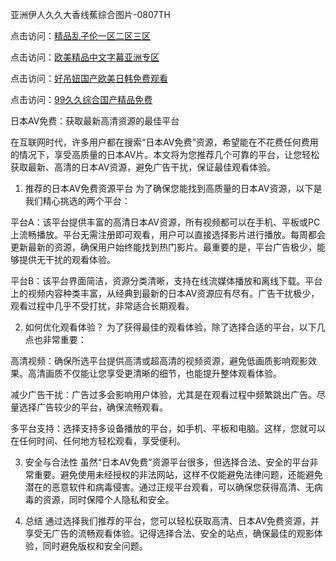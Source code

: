亚洲伊人久久大香线蕉综合图片-0807TH

点击访问：<a href="https://heiliaoxwd5i8.pages.dev">精品乱子伦一区二区三区</a>

点击访问：<a href="https://heiliaozj3tjd.pages.dev">欧美精品中文字幕亚洲专区</a>

点击访问：<a href="https://heiliaoe8ajia.pages.dev">好吊妞国产欧美日韩免费观看</a>

点击访问：<a href="https://heiliaoxqkkct.pages.dev">99久久综合国产精品免费</a>



日本AV免费：获取最新高清资源的最佳平台

在互联网时代，许多用户都在搜索“日本AV免费”资源，希望能在不花费任何费用的情况下，享受高质量的日本AV片。本文将为您推荐几个可靠的平台，让您轻松获取最新、高清的日本AV资源，避免广告干扰，保证最佳观看体验。

1. 推荐的日本AV免费资源平台
为了确保您能找到高质量的日本AV资源，以下是我们精心挑选的两个平台：

平台A：该平台提供丰富的高清日本AV资源，所有视频都可以在手机、平板或PC上流畅播放。平台无需注册即可观看，用户可以直接选择影片进行播放。每周都会更新最新的资源，确保用户始终能找到热门影片。最重要的是，平台广告极少，能够提供无干扰的观看体验。

平台B：该平台界面简洁，资源分类清晰，支持在线流媒体播放和离线下载。平台上的视频内容种类丰富，从经典到最新的日本AV资源应有尽有。广告干扰极少，观看过程中几乎不受打扰，非常适合长期观看。

2. 如何优化观看体验？
为了获得最佳的观看体验，除了选择合适的平台，以下几点也非常重要：

高清视频：确保所选平台提供高清或超高清的视频资源，避免低画质影响观影效果。高清画质不仅能让您享受更清晰的细节，也能提升整体观看体验。

减少广告干扰：广告过多会影响用户体验，尤其是在观看过程中频繁跳出广告。尽量选择广告较少的平台，确保流畅观看。

多平台支持：选择支持多设备播放的平台，如手机、平板和电脑。这样，您就可以在任何时间、任何地方轻松观看，享受便利。

3. 安全与合法性
虽然“日本AV免费”资源平台很多，但选择合法、安全的平台非常重要。避免使用未经授权的非法网站，这样不仅能避免法律问题，还能避免潜在的恶意软件和病毒侵害。通过正规平台观看，可以确保您获得高清、无病毒的资源，同时保障个人隐私和安全。

4. 总结
通过选择我们推荐的平台，您可以轻松获取高清、日本AV免费资源，并享受无广告的流畅观看体验。记得选择合法、安全的站点，确保最佳的观影体验，同时避免版权和安全问题。








<span style="display:none;">[Canonical link]( https://github.com/fd4166/87464 ）</span>
